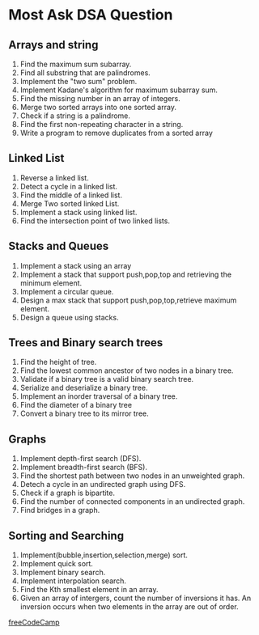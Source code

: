 # Most Ask DSA Question

## Arrays and string

  1. Find the maximum sum subarray.
  2. Find all substring that are palindromes.
  3. Implement the "two sum" problem.
  4. Implement Kadane's algorithm for maximum subarray sum.
  5. Find the missing number in an array of integers.
  6. Merge two sorted arrays into one sorted array.
  7. Check if a string is a palindrome.
  8. Find the first non-repeating character in a string.
  9. Write a program to remove duplicates from a sorted array

## Linked List

  1. Reverse a linked list.
  2. Detect a cycle in a linked list.
  3. Find the middle of a linked list.
  4. Merge Two sorted linked List.
  5. Implement a stack using linked list.
  6. Find the intersection point of two linked lists.

## Stacks and Queues
  
  1. Implement a stack using an array
  2. Implement a stack that support push,pop,top and retrieving the minimum element.
  3. Implement a circular queue.
  4. Design a max stack that support push,pop,top,retrieve maximum element.
  5. Design a queue using stacks.

## Trees and Binary search trees
  
  1. Find the height of tree.
  2. Find the lowest common ancestor of two nodes in a binary tree.
  3. Validate if a binary tree is a valid binary search tree.
  4. Serialize and deserialize a binary tree.
  5. Implement an inorder traversal of a binary tree.
  6. Find the diameter of a binary tree
  7. Convert a binary tree to its mirror tree.

## Graphs

  1. Implement depth-first search (DFS).
  2. Implement breadth-first search (BFS).
  3. Find the shortest path between two nodes in an unweighted graph.
  4. Detech a cycle in an undirected graph using DFS.
  5. Check if a graph is bipartite.
  6. Find the number of connected components in an undirected graph.
  7. Find bridges in a graph.

## Sorting and Searching

  1. Implement(bubble,insertion,selection,merge) sort.
  2. Implement quick sort.
  3. Implement binary search.
  4. Implement interpolation search.
  5. Find the Kth smallest element  in an array.
  6. Given an array of intergers, count the number of inversions it has. An inversion occurs when two elements in the array are out of order.


[freeCodeCamp](https://www.freecodecamp.org/learn/javascript-algorithms-and-data-structures-v8/)
